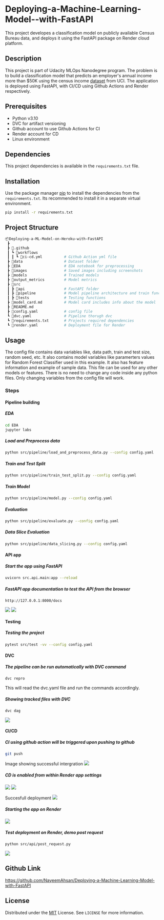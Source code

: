 # Deploying-a-Machine-Learning-Model--with-FastAPI
This project developes a classification model on publicly available Census Bureau data, and deploys it using the FastAPI package on Render cloud platform. 

## Description
This project is part of Udacity MLOps Nanodegree program. The problem is to build a classification model that predicts an employer's annual income more than $50K using the census income [dataset](https://archive.ics.uci.edu/ml/datasets/census+income) from UCI. The application is deployed using FastAPI, with CI/CD using Github Actions and Render respectively.

## Prerequisites
- Python v3.10
- DVC for artifact versioning
- Github account to use Github Actions for CI
- Render account for CD
- Linux environment 

## Dependencies
This project dependencies is available in the ```requirements.txt``` file.

## Installation
Use the package manager [pip](https://pip.pypa.io/en/stable/) to install the dependencies from the ```requirements.txt```. Its recommended to install it in a separate virtual environment.

```bash
pip install -r requirements.txt
```

## Project Structure
```bash
📦Deploying-a-ML-Model-on-Heroku-with-FastAPI
 ┣ 
 ┣ 📂.github
 ┃ ┗ 📂workflows
 ┃ ┃ ┗ 📜ci-cd.yml          # Github Action yml file
 ┣ 📂data                   # Dataset folder
 ┣ 📂EDA                    # EDA notebook for preprocessing
 ┣ 📂images                 # Saved images including screenshots
 ┣ 📂models                 # Trained models
 ┣ 📂output_metrics         # Model metrics
 ┣ 📂src                
 ┃ ┣ 📂api                  # FastAPI folder
 ┃ ┣ 📂pipeline             # Model pipeline architecture and train functions
 ┃ ┣ 📂tests                # Testing functions
 ┣ 📜model_card.md          # Model card includes info about the model 
 ┣ 📜README.md 
 ┣ 📜config.yaml            # config file             
 ┗ 📜dvc.yaml               # Pipeline thorugh dvc
 ┗ 📜requirements.txt       # Projects required dependencies
 ┗ 📜render.yaml            # Deployment file for Render
```
## Usage
The config file contains data variables like, data path, train and test size, random seed, etc. It also contains model variables like paramerters values for Random Forest Classifier used in this example. It also has feature information and example of sample data. This file can be used for any other models or features. There is no need to change any code inside any python files. Only changing variables from the config file will work.  

### Steps

#### Pipeline building

##### EDA
```bash
cd EDA
jupyter labs
```
##### Load and Preprocess data
```bash
python src/pipeline/load_and_preprocess_data.py --config config.yaml
```
##### Train and Test Split
```bash
python src/pipeline/train_test_split.py --config config.yaml
```
##### Train Model
```bash
python src/pipeline/model.py --config config.yaml
```
##### Evaluation
```bash
python src/pipeline/evaluate.py --config config.yaml
```
##### Data Slice Evaluation
```bash
python src/pipeline/data_slicing.py --config config.yaml
```

#### API app
##### Start the app using FastAPI
```bash
uvicorn src.api.main:app --reload
```
##### FastAPI app documentation to test the API from the browser
```
http://127.0.0.1:8000/docs
```
<img src="images/fastAPI_post_1.png">
<img src="images/fastAPI_post_2.png">

#### Testing

##### Testing the project
```bash
pytest src/test -vv --config config.yaml
```

#### DVC 

##### The pipeline can be run automatically with DVC command
```bash
dvc repro
```
This will read the dvc.yaml file and run the commands accordingly. 

##### Showing tracked files with DVC
```bash
dvc dag
```
<img src="images/dvc_tracking.png">

#### CI/CD

##### CI using github action will be triggered upon pushing to github
```bash
git push
```
Image showing successful intergration 
<img src="images/continuous_integration.png">

##### CD is enabled from within Render app settings
<img src="images/continuous_deloyment.png">
<img src="images/continuous_deloyment_2.png">

Succesfull deployment 
<img src="images/render_deployment.png">

##### Starting the app on Render

<img src="images/live_get.png">

##### Test deployment on Render, demo post request
```bash
python src/api/post_request.py
```
<img src="images/live_post.png">

## Github Link
https://github.com/NayeemAhsan/Deploying-a-Machine-Learning-Model-with-FastAPI

## License
Distributed under the [MIT](https://choosealicense.com/licenses/mit/) License. See ```LICENSE``` for more information.

